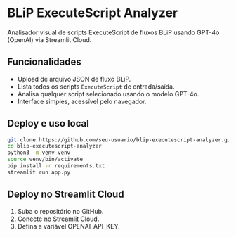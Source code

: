 # BLiP ExecuteScript Analyzer

Analisador visual de scripts ExecuteScript de fluxos BLiP usando GPT-4o (OpenAI) via Streamlit Cloud.

## Funcionalidades

- Upload de arquivo JSON de fluxo BLiP.
- Lista todos os scripts `ExecuteScript` de entrada/saída.
- Analisa qualquer script selecionado usando o modelo GPT-4o.
- Interface simples, acessível pelo navegador.

## Deploy e uso local

```bash
git clone https://github.com/seu-usuario/blip-executescript-analyzer.git
cd blip-executescript-analyzer
python3 -m venv venv
source venv/bin/activate
pip install -r requirements.txt
streamlit run app.py
```

## Deploy no Streamlit Cloud

1. Suba o repositório no GitHub.
2. Conecte no Streamlit Cloud.
3. Defina a variável OPENAI_API_KEY.
